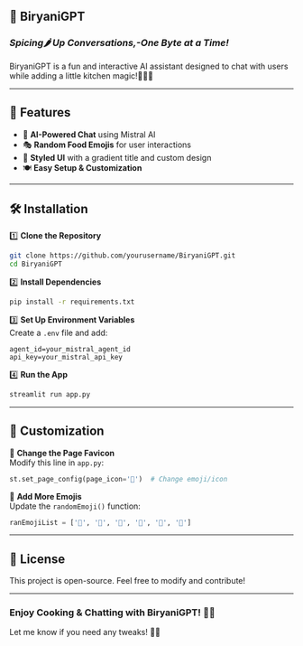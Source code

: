 ## 🍛 BiryaniGPT  
### *Spicing🌶 Up Conversations,-One Byte at a Time!*  

BiryaniGPT is a fun and interactive AI assistant designed to chat with users while adding a little kitchen magic!🧑‍🍳✨  

---

## 🚀 Features  
- 🤖 **AI-Powered Chat** using Mistral AI  
- 🎭 **Random Food Emojis** for user interactions  
- 🎨 **Styled UI** with a gradient title and custom design  
- 🍽️ **Easy Setup & Customization**  

---

## 🛠 Installation  

1️⃣ **Clone the Repository**  
```bash
git clone https://github.com/yourusername/BiryaniGPT.git
cd BiryaniGPT
```

2️⃣ **Install Dependencies**  
```bash
pip install -r requirements.txt
```
3️⃣ **Set Up Environment Variables**  
Create a `.env` file and add:  
```
agent_id=your_mistral_agent_id
api_key=your_mistral_api_key
```

4️⃣ **Run the App**  
```bash
streamlit run app.py
```

---

## 🎨 Customization  

🔹 **Change the Page Favicon**  
Modify this line in `app.py`:  
```python
st.set_page_config(page_icon='🍕')  # Change emoji/icon
```


🔹 **Add More Emojis**  
Update the `randomEmoji()` function:  
```python
ranEmojiList = ['🍔', '🍟', '🥑', '🍩', '🌮', '🍉']
```

---

## 📜 License  
This project is open-source. Feel free to modify and contribute!  

---

### **Enjoy Cooking & Chatting with BiryaniGPT!** 🍛🔥  

Let me know if you need any tweaks! 🚀💖

